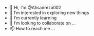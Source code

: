 - 👋 Hi, I’m @Ahsanreza002
- 👀 I’m interested in exploring new things
- 🌱 I’m currently learning 
- 💞️ I’m looking to collaborate on ...
- 📫 How to reach me ...

<!---
Ahsanreza002/Ahsanreza002 is a ✨ special ✨ repository because its `README.md` (this file) appears on your GitHub profile.
You can click the Preview link to take a look at your changes.
--->
